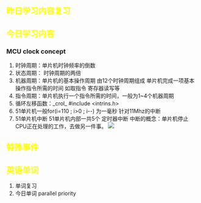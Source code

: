## <font color="yellow">昨日学习内容复习</font>
## <font color="yellow">今日学习内容</font>
### MCU clock concept
1. 时钟周期：单片机时钟频率的倒数
2. 状态周期： 时钟周期的两倍
3. 机器周期：单片机的基本操作周期  由12个时钟周期组成  单片机完成一项基本操作指令所需的时间 如取指令 寄存器读写等
4. 指令周期：单片机执行一个指令所需的时间，一般为1~4个机器周期
5. 循环左移函数：\_crol_    #include <intrins.h>
6. 51单片机一般for(i=110 ; i>0 ; i--) 为一毫秒 针对11Mhz的中断
7. 51单片机中断 51单片机内部一共5个
	定时器中断
		中断的概念：单片机停止CPU正在处理的工作，去做另一件事。
		![](https://private-warehouse-1317335037.cos.ap-guangzhou.myqcloud.com/Test/Screenshot%202023-03-28%20175121.png)
		
		
## <font color="yellow">特殊事件</font>
## <font color="yellow">英语单词</font>
1. 单词复习
2. 今日单词
	parallel
	priority

